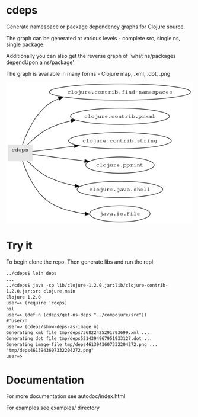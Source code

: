 cdeps
=====

Generate namespace or package dependency graphs for Clojure source.

The graph can be generated at various levels - complete src, single ns, single package.

Additionally you can also get the reverse graph of 'what ns/packages dependUpon a ns/package'

The graph is available in many forms - Clojure map, .xml, .dot, .png

![cdeps-0.0.1-ns-deps.png](examples/cdeps-0.0.1-ns-deps.png "Namespace dep graph for cdeps-0.0.1")

Try it
=======

To begin clone the repo. Then generate libs and run the repl:

	../cdeps$ lein deps
	...
	../cdeps$ java -cp lib/clojure-1.2.0.jar:lib/clojure-contrib-1.2.0.jar:src clojure.main
	Clojure 1.2.0
 	user=> (require 'cdeps)
	nil
	user=> (def n (cdeps/get-ns-deps "../compojure/src"))
	#'user/n
	user=> (cdeps/show-deps-as-image n)
	Generating xml file tmp/deps736822425291793699.xml ...
	Generating dot file tmp/deps5214394967951933127.dot ...
	Generating image-file tmp/deps4613943607332204272.png ...
	"tmp/deps4613943607332204272.png"
	user=> 

Documentation
=============

For more documentation see autodoc/index.html

For examples see examples/ directory
